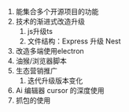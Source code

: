 1. 能集合多个开源项目的功能
2. 技术的渐进式改造升级
   1. js升级ts
   2. 文件结构：Express 升级 Nest
3. 改造多端使用electron
4. 油猴/浏览器脚本
5. 生态营销推广
   1. 迭代升级版本变化
6. Ai 编辑器 cursor 的深度使用
7. 抓包的使用